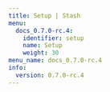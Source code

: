 ```yaml
---
title: Setup | Stash
menu:
  docs_0.7.0-rc.4:
    identifier: setup
    name: Setup
    weight: 30
menu_name: docs_0.7.0-rc.4
info:
  version: 0.7.0-rc.4
---
```


